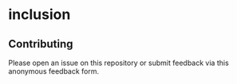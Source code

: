 # inclusion

## Contributing
Please open an issue on this repository or submit feedback via this anonymous feedback form.
